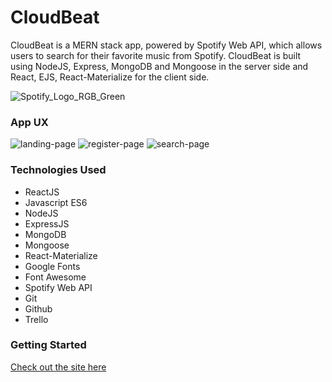 # CloudBeat

CloudBeat is a MERN stack app, powered by Spotify Web API, which allows users to search for their favorite music from Spotify. 
CloudBeat is built using NodeJS, Express, MongoDB and Mongoose in the server side and React, EJS, React-Materialize for the client side.

![Spotify_Logo_RGB_Green](https://user-images.githubusercontent.com/47447266/58818765-7f38a580-85e3-11e9-97e3-e349ef520677.png)

### App UX

![landing-page](https://user-images.githubusercontent.com/47447266/57944813-06b8b180-788d-11e9-83e8-a8c440631c40.png)
![register-page](https://user-images.githubusercontent.com/47447266/57944895-3e275e00-788d-11e9-8ed0-3a9742c64b4d.png)
![search-page](https://user-images.githubusercontent.com/47447266/57944994-85adea00-788d-11e9-9ec2-3741135ef288.png)

### Technologies Used
  - ReactJS
  - Javascript ES6
  - NodeJS
  - ExpressJS
  - MongoDB
  - Mongoose
  - React-Materialize
  - Google Fonts
  - Font Awesome
  - Spotify Web API
  - Git
  - Github
  - Trello
  
  ### Getting Started
  [Check out the site here](https://cloudbeat.herokuapp.com/)
